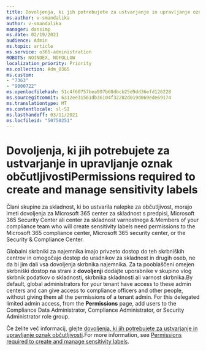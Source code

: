 ```yaml
---
title: Dovoljenja, ki jih potrebujete za ustvarjanje in upravljanje oznak občutljivosti
ms.author: v-smandalika
author: v-smandalika
manager: dansimp
ms.date: 02/19/2021
audience: Admin
ms.topic: article
ms.service: o365-administration
ROBOTS: NOINDEX, NOFOLLOW
localization_priority: Priority
ms.collection: Adm_O365
ms.custom:
- "7363"
- "9000722"
ms.openlocfilehash: 51c4f60757bea997b68dbcb25d9dd36efd126228
ms.sourcegitcommit: 6312ee31561db36104f32282d019d069ede69174
ms.translationtype: MT
ms.contentlocale: sl-SI
ms.lasthandoff: 03/11/2021
ms.locfileid: "50750251"
---
```

# <a name="permissions-required-to-create-and-manage-sensitivity-labels"></a><span data-ttu-id="d78ec-102">Dovoljenja, ki jih potrebujete za ustvarjanje in upravljanje oznak občutljivosti</span><span class="sxs-lookup"><span data-stu-id="d78ec-102">Permissions required to create and manage sensitivity labels</span></span>

<span data-ttu-id="d78ec-103">Člani skupine za skladnost, ki bo ustvarila nalepke za občutljivost, morajo imeti dovoljenja za Microsoft 365 center za skladnost s predpisi, Microsoft 365 Security Center ali center za skladnost varnostnega &.</span><span class="sxs-lookup"><span data-stu-id="d78ec-103">Members of your compliance team who will create sensitivity labels need permissions to the Microsoft 365 compliance center, Microsoft 365 security center, or the Security & Compliance Center.</span></span>

<span data-ttu-id="d78ec-104">Globalni skrbniki za najemnika imajo privzeto dostop do teh skrbniških centrov in omogočajo dostop do uradnikov za skladnost in drugih oseb, ne da bi jim dali vsa dovoljenja skrbnika najemnika. Za ta pooblaščeni omejen skrbniški dostop na strani z **dovoljenji** dodajte uporabnike v skupino vlog skrbnik podatkov o skladnosti, skrbnika skladnosti ali varnost skrbnika.</span><span class="sxs-lookup"><span data-stu-id="d78ec-104">By default, global administrators for your tenant have access to these admin centers and can give access to compliance officers and other people, without giving them all the permissions of a tenant admin. For this delegated limited admin access, from the **Permissions** page, add users to the Compliance Data Administrator, Compliance Administrator, or Security Administrator role group.</span></span>

<span data-ttu-id="d78ec-105">Če želite več informacij, glejte [dovoljenja, ki jih potrebujete za ustvarjanje in upravljanje oznak občutljivosti](https://docs.microsoft.com/microsoft-365/compliance/get-started-with-sensitivity-labels).</span><span class="sxs-lookup"><span data-stu-id="d78ec-105">For more information, see [Permissions required to create and manage sensitivity labels](https://docs.microsoft.com/microsoft-365/compliance/get-started-with-sensitivity-labels).</span></span>
